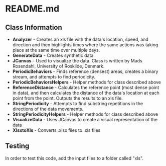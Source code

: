 README.md
==========

Class Information
-----------------

* **Analyzer** - Creates an xls file with the data's location, speed, and direction and then highlights times where the same actions was taking place at the same time over multiple days.
* **GenerateData** - Creates synthetic data
* **JCanvas** - Used to visualize the data. Class is written by Mads Rosendahl, University of Roskilde, Denmark.
* **PeriodicBehaviors** - Finds reference (densest) areas, creates a binary stream, and attempts to find periodicity.
* **PeriodicBehaviorsHelpers** - Helper methods for class described above
* **ReferenceDistance** - Calculates the reference point (most dense point in data), and then calculates the distance of the data's location at each point from the point. Outputs the results to an xls file.
* **StringPeriodicity** - Attempts to find substring repetitions in the directions of the data movements. 
* **StringPeriodicityHelpers** - Helper methods for class described above
* **VisualizeData** - Uses JCanvas to create a visual representation of the data
* **XlsxtoXls** - Converts .xlsx files to .xls files


Testing
--------
In order to test this code, add the input files to a folder called "xls".